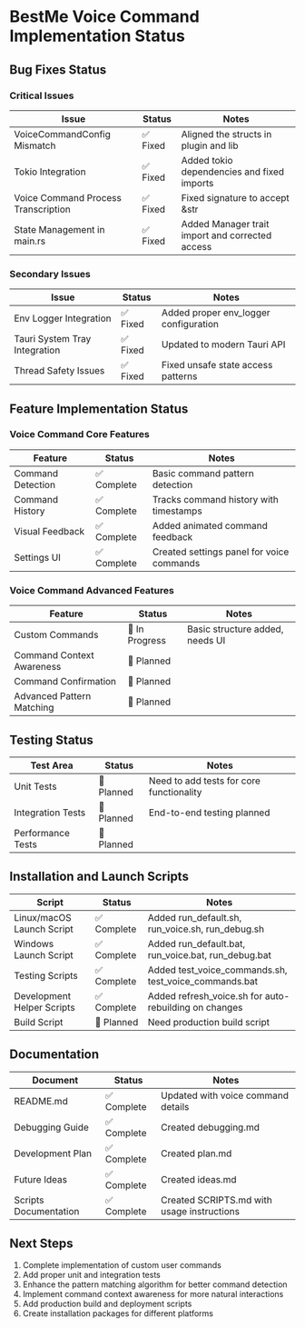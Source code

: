 # BestMe Voice Command Implementation Status

## Bug Fixes Status

### Critical Issues

| Issue | Status | Notes |
|-------|--------|-------|
| VoiceCommandConfig Mismatch | ✅ Fixed | Aligned the structs in plugin and lib |
| Tokio Integration | ✅ Fixed | Added tokio dependencies and fixed imports |
| Voice Command Process Transcription | ✅ Fixed | Fixed signature to accept &str |
| State Management in main.rs | ✅ Fixed | Added Manager trait import and corrected access |

### Secondary Issues

| Issue | Status | Notes |
|-------|--------|-------|
| Env Logger Integration | ✅ Fixed | Added proper env_logger configuration |
| Tauri System Tray Integration | ✅ Fixed | Updated to modern Tauri API |
| Thread Safety Issues | ✅ Fixed | Fixed unsafe state access patterns |

## Feature Implementation Status

### Voice Command Core Features

| Feature | Status | Notes |
|---------|--------|-------|
| Command Detection | ✅ Complete | Basic command pattern detection |
| Command History | ✅ Complete | Tracks command history with timestamps |
| Visual Feedback | ✅ Complete | Added animated command feedback |
| Settings UI | ✅ Complete | Created settings panel for voice commands |

### Voice Command Advanced Features

| Feature | Status | Notes |
|---------|--------|-------|
| Custom Commands | 🔄 In Progress | Basic structure added, needs UI |
| Command Context Awareness | 📅 Planned | |
| Command Confirmation | 📅 Planned | |
| Advanced Pattern Matching | 📅 Planned | |

## Testing Status

| Test Area | Status | Notes |
|-----------|--------|-------|
| Unit Tests | 📅 Planned | Need to add tests for core functionality |
| Integration Tests | 📅 Planned | End-to-end testing planned |
| Performance Tests | 📅 Planned | |

## Installation and Launch Scripts

| Script | Status | Notes |
|--------|--------|-------|
| Linux/macOS Launch Script | ✅ Complete | Added run_default.sh, run_voice.sh, run_debug.sh |
| Windows Launch Script | ✅ Complete | Added run_default.bat, run_voice.bat, run_debug.bat |
| Testing Scripts | ✅ Complete | Added test_voice_commands.sh, test_voice_commands.bat |
| Development Helper Scripts | ✅ Complete | Added refresh_voice.sh for auto-rebuilding on changes |
| Build Script | 📅 Planned | Need production build script |

## Documentation

| Document | Status | Notes |
|----------|--------|-------|
| README.md | ✅ Complete | Updated with voice command details |
| Debugging Guide | ✅ Complete | Created debugging.md |
| Development Plan | ✅ Complete | Created plan.md |
| Future Ideas | ✅ Complete | Created ideas.md |
| Scripts Documentation | ✅ Complete | Created SCRIPTS.md with usage instructions |

## Next Steps

1. Complete implementation of custom user commands
2. Add proper unit and integration tests
3. Enhance the pattern matching algorithm for better command detection
4. Implement command context awareness for more natural interactions
5. Add production build and deployment scripts
6. Create installation packages for different platforms 
